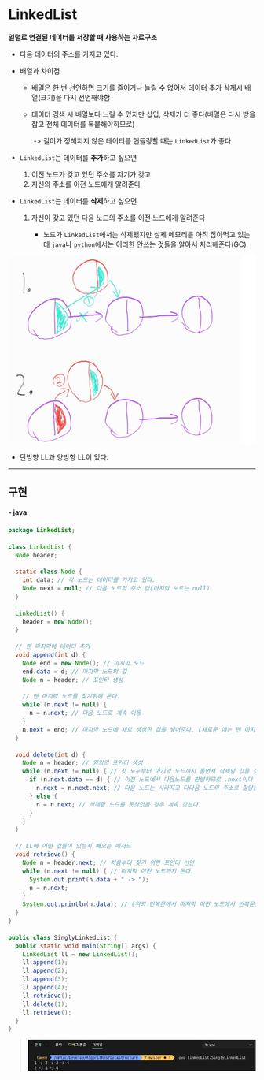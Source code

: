 # LinkedList

**일렬로 연결된 데이터를 저장할 때 사용하는 자료구조**

- 다음 데이터의 주소를 가지고 있다.

- 배열과 차이점

  - 배열은 한 번 선언하면 크기를 줄이거나 늘릴 수 없어서 데이터 추가 삭제시 배열(크기)을 다시 선언해야함

  - 데이터 검색 시 배열보다 느릴 수 있지만 삽입, 삭제가 더 좋다(배열은 다시 방을 잡고 전체 데이터를 복붙해야하므로)

    ​	-> 길이가 정해지지 않은 데이터를 핸들링할 때는 `LinkedList`가 좋다

- `LinkedList`는 데이터를 **추가**하고 싶으면 

    1. 이전 노드가 갖고 있던 주소를 자기가 갖고 
    2. 자신의 주소를 이전 노드에게 알려준다

- `LinkedList`는 데이터를 **삭제**하고 싶으면

  1. 자신이 갖고 있던 다음 노드의 주소를 이전 노드에게 알려준다

     - 노드가 `LinkedList`에서는 삭제됐지만 실제 메모리를 아직 잡아먹고 있는데 `java`나 `python`에서는  이러한 안쓰는 것들을 알아서 처리해준다(GC)

![LinkedList1](https://github.com/LastCow9000/Algorithms/blob/master/DataStructure/LinkedList/img/LL1.jpg)

- 단방향 LL과 양방향 LL이 있다.

---



## 구현

#### - java

```java
package LinkedList;

class LinkedList {
  Node header;

  static class Node {
    int data; // 각 노드는 데이터를 가지고 있다.
    Node next = null; // 다음 노드의 주소 값(마지막 노드는 null)
  }

  LinkedList() {
    header = new Node();
  }

  // 맨 마지막에 데이터 추가
  void append(int d) {
    Node end = new Node(); // 마지막 노드
    end.data = d; // 마지막 노드의 값
    Node n = header; // 포인터 생성

    // 맨 마지막 노드를 찾기위해 돈다.
    while (n.next != null) {
      n = n.next; // 다음 노드로 계속 이동
    }
    n.next = end; // 마지막 노드에 새로 생성한 값을 넣어준다. (새로운 얘는 맨 마지막 값이 된다.)
  }

  void delete(int d) {
    Node n = header; // 임의의 포인터 생성
    while (n.next != null) { // 첫 노두부터 마지막 노드까지 돌면서 삭제할 값을 찾는다
      if (n.next.data == d) { // 이전 노드에서 다음노드를 판별하므로 .next이다
        n.next = n.next.next; // 다음 노드는 사라지고 다다음 노드의 주소로 할당된다.
      } else {
        n = n.next; // 삭제할 노드를 못찾았을 경우 계속 찾는다.
      }
    }
  }

  // LL에 어떤 값들이 있는지 빼오는 메서드
  void retrieve() {
    Node n = header.next; // 처음부터 찾기 위한 포인터 선언
    while (n.next != null) { // 마지막 이전 노드까지 돈다.
      System.out.print(n.data + " -> ");
      n = n.next;
    }
    System.out.println(n.data); // (위의 반복문에서 마지막 이전 노드에서 반복문을 빠져나오므로) 마지막 노드 출력
  }
}

public class SinglyLinkedList {
  public static void main(String[] args) {
    LinkedList ll = new LinkedList();
    ll.append(1);
    ll.append(2);
    ll.append(3);
    ll.append(4);
    ll.retrieve();
    ll.delete(1);
    ll.retrieve();
  }
}
```

> ![LinkedList1](https://github.com/LastCow9000/Algorithms/blob/master/DataStructure/LinkedList/img/LL2.jpg)







​    
